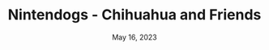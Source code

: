 ---
layout: nds
title: "Nintendogs - Chihuahua and Friends"
categories:
 - approved
 - nds
 - universal
 - safe
tags:
- animals
- nintendogs
date: May 16, 2023
permalink: /games/nintendogs-chihuahua-and-friends/play/details
publisher: Nintendo
gid: nintendogs-chihuahua-and-friends
---